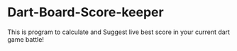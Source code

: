 # Dart-Board-Score-keeper
This is program to calculate and Suggest live best score in your current dart game battle!
